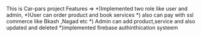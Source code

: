 This is Car-pars project
Features =>
  *)Implemented two role like user and admin,
  *)User can order product and book services 
  *) also can pay with ssl commerce like Bkash ,Nagad etc
  *) Admin can add product,service and also updated and deleted
  *)implemented firebase authinthication systeem

